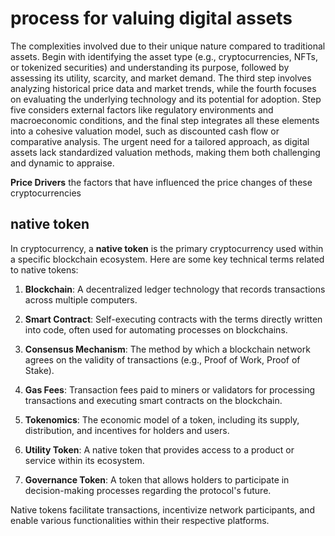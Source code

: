 # process for valuing digital assets

The complexities involved due to their unique nature compared to traditional assets. Begin with identifying the asset type (e.g., cryptocurrencies, NFTs, or tokenized securities) and understanding its purpose, followed by assessing its utility, scarcity, and market demand. The third step involves analyzing historical price data and market trends, while the fourth focuses on evaluating the underlying technology and its potential for adoption. Step five considers external factors like regulatory environments and macroeconomic conditions, and the final step integrates all these elements into a cohesive valuation model, such as discounted cash flow or comparative analysis. The urgent need for a tailored approach, as digital assets lack standardized valuation methods, making them both challenging and dynamic to appraise.

**Price Drivers** the factors that have influenced the price changes of these cryptocurrencies 

## native token

In cryptocurrency, a **native token** is the primary cryptocurrency used within a specific blockchain ecosystem. Here are some key technical terms related to native tokens:

1. **Blockchain**: A decentralized ledger technology that records transactions across multiple computers.

2. **Smart Contract**: Self-executing contracts with the terms directly written into code, often used for automating processes on blockchains.

3. **Consensus Mechanism**: The method by which a blockchain network agrees on the validity of transactions (e.g., Proof of Work, Proof of Stake).

4. **Gas Fees**: Transaction fees paid to miners or validators for processing transactions and executing smart contracts on the blockchain.

5. **Tokenomics**: The economic model of a token, including its supply, distribution, and incentives for holders and users.

6. **Utility Token**: A native token that provides access to a product or service within its ecosystem.

7. **Governance Token**: A token that allows holders to participate in decision-making processes regarding the protocol's future.

Native tokens facilitate transactions, incentivize network participants, and enable various functionalities within their respective platforms.